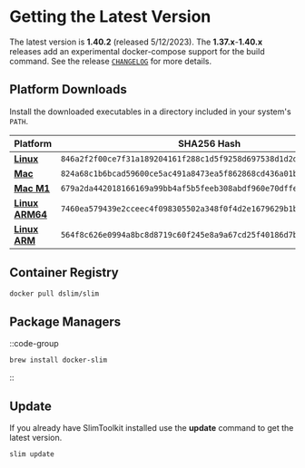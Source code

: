 # Getting the Latest Version

The latest version is **1.40.2** (released 5/12/2023). The **1.37.x**-**1.40.x** releases add an experimental docker-compose support for the build command. See the release [`CHANGELOG`](https://github.com/slimtoolkit/slim/blob/master/CHANGELOG.md) for more details.

## Platform Downloads

Install the downloaded executables in a directory included in your system's `PATH`.

|Platform | SHA256 Hash|
|---------|-----|
|[**Linux**](https://downloads.dockerslim.com/releases/1.40.2/dist_linux.tar.gz)|`846a2f2f00ce7f31a189204161f288c1d5f9258d697538d1d2d65048beef4698`|
|[**Mac**](https://downloads.dockerslim.com/releases/1.40.2/dist_mac.zip)|`824a68c1b6bcad59600ce5ac491a8473ea5f862868cd436a01ba94ea9fd4d0a5`|
|[**Mac M1**](https://downloads.dockerslim.com/releases/1.40.2/dist_mac_m1.zip)|`679a2da442018166169a99bb4af5b5feeb308abdf960e70dffeef0f4f162846c`|
|[**Linux ARM64**](https://downloads.dockerslim.com/releases/1.40.2/dist_linux_arm64.tar.gz)|`7460ea579439e2cceec4f098305502a348f0f4d2e1679629b1b860a7ce66d2c0`|
|[**Linux ARM**](https://downloads.dockerslim.com/releases/1.40.2/dist_linux_arm.tar.gz)|`564f8c626e0994a8bc8d8719c60f245e8a9a67cd25f40186d7b0174cc5cbf557`|

## Container Registry

```bash
docker pull dslim/slim
```

## Package Managers

::code-group

```bash [Homebrew]
brew install docker-slim
```

::

## Update

If you already have SlimToolkit installed use the **update** command to get the latest version.

```bash
slim update
```
